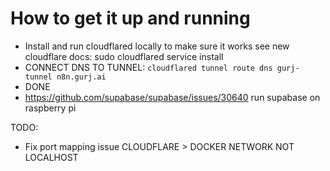 # How to get it up and running
- Install and run cloudflared locally to make sure it works see new cloudflare docs: sudo cloudflared service install <YOUR TOKEN>
- CONNECT DNS TO TUNNEL: `cloudflared tunnel route dns gurj-tunnel n8n.gurj.ai`
- DONE
- https://github.com/supabase/supabase/issues/30640 run supabase on raspberry pi 

TODO:
- Fix port mapping issue CLOUDFLARE > DOCKER NETWORK NOT LOCALHOST
